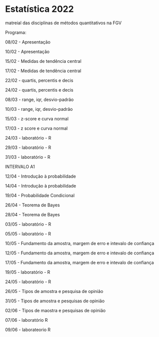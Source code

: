 # Estatística 2022

matreial das disciplinas de métodos quantitativos na FGV


Programa:

08/02 - Apresentação

10/02 - Apresentação

15/02 - Medidas de tendência central

17/02 - Medidas de tendência central

22/02 - quartis, percentis e decis

24/02 - quartis, percentis e decis

08/03 - range, iqr, desvio-padrão

10/03 - range, iqr, desvio-padrão

15/03 - z-score e curva normal

17/03 - z score e curva normal

24/03 - laboratório - R

29/03 - laboratório - R

31/03 - laboratório - R

INTERVALO A1

12/04 - Introdução à probabilidade

14/04 - Introdução à probabilidade

19/04 - Probabilidade Condicional

26/04 - Teorema de Bayes

28/04 - Teorema de Bayes

03/05 - laboratório - R

05/05 - laboratório - R

10/05 - Fundamento da amostra, margem de erro e intevalo de confiança

12/05 - Fundamento da amostra, margem de erro e intevalo de confiança

17/05 - Fundamento da amostra, margem de erro e intevalo de confiança

19/05 - laboratório - R

24/05 - laboratório - R

26/05 - Tipos de amostra e pesquisa de opinião

31/05 - Tipos de amostra e pesquisas de opinião

02/06 - Tipos de maostra e pesquisas de opinião

07/06 - laboratório R

09/06 - laborateorio R
